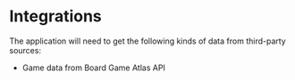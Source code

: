 # Integrations

The application will need to get the following kinds of data from third-party sources:

- Game data from Board Game Atlas API
